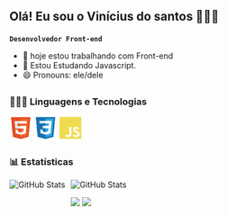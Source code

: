## Olá! Eu sou o Vinícius do santos 👨🏻‍💻
 **`Desenvolvedor Front-end`**

- 🔭 hoje estou trabalhando com Front-end
- 🌱 Estou Estudando Javascript. 
- 😄 Pronouns: ele/dele
  
##
  
### 🧑🏻‍💻 Linguagens e Tecnologias 

<div style="display: inline_block">
 <img align="center" title="HTML" alt="HTML" height="40" width="40" src="https://raw.githubusercontent.com/devicons/devicon/master/icons/html5/html5-original.svg">
 <img align="center" title="CSS" alt="CSS" height="40" width="40" src="https://raw.githubusercontent.com/devicons/devicon/master/icons/css3/css3-original.svg">
 <img align="center" title="Javascript" alt="Js" height="40" width="40" src="https://raw.githubusercontent.com/devicons/devicon/master/icons/javascript/javascript-plain.svg">
</div>

##

  ### 📊 Estatísticas

<div>
  <p>
  <img 
    align="left" 
    alt="GitHub Stats" 
    height="180em" 
    style="padding-right: 10px;" 
    src="https://github-readme-stats.vercel.app/api?username=viniciusdossantos777&show_icons=true&theme=tokyonight&include_all_commits=true&locale=pt-br" />

<img  
      alt="GitHub Stats" 
      height="180em" 
      src="https://github-readme-stats.vercel.app/api/top-langs/?username=viniciusdossantos777&theme=tokyonight&layout=compact&custom_title=Tecnologias&langs_count=9" />

</p>
</div>

<div>
  <a href="https://x.com/Viniciu79535599" target="_blank">
    <img src="https://img.shields.io/badge/X-%23000000.svg?style=for-the-badge&logo=X&logoColor=white" target="_blank"></a>
  
  <a href="https://www.linkedin.com/in/vinicius-dos-santos-48230a31b/" target="_blank">
  <img src="https://img.shields.io/badge/linkedin-%230077B5.svg?style=for-the-badge&logo=linkedin&logoColor=white"</a>
</div>
